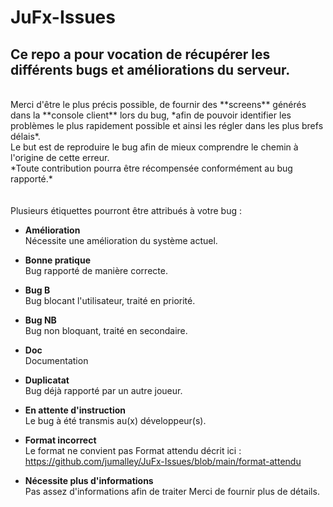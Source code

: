 # JuFx-Issues

## Ce repo a pour vocation de récupérer les différents bugs et améliorations du serveur.
 <br>
Merci d'être le plus précis possible, de fournir des **screens** générés dans la **console client** lors du bug, *afin de pouvoir identifier les problèmes le plus rapidement possible et ainsi les régler dans les plus brefs délais*.
<br>
Le but est de reproduire le bug afin de mieux comprendre le chemin à l'origine de cette erreur.
<br>
*Toute contribution pourra être récompensée conformément au bug rapporté.*
<br>
<br>
<br>
Plusieurs étiquettes pourront être attribués à votre bug :

* **Amélioration** <br>
Nécessite une amélioration du système actuel.

* **Bonne pratique** <br>
Bug rapporté de manière correcte.

* **Bug B** <br>
Bug blocant l'utilisateur, traité en priorité.

 * **Bug NB** <br>
Bug non bloquant, traité en secondaire.

* **Doc** <br>
Documentation

* **Duplicatat** <br>
Bug déjà rapporté par un autre joueur.

* **En attente d'instruction** <br>
Le bug à été transmis au(x) développeur(s).

* **Format incorrect** <br>
Le format ne convient pas
Format attendu décrit ici : <br>
https://github.com/jumalley/JuFx-Issues/blob/main/format-attendu

* **Nécessite plus d'informations** <br>
Pas assez d'informations afin de traiter
Merci de fournir plus de détails.

